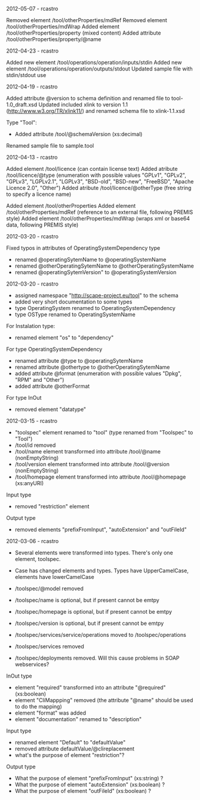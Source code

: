 2012-05-07 - rcastro

Removed element /tool/otherProperties/mdRef
Removed element /tool/otherProperties/mdWrap
Added element /tool/otherProperties/property (mixed content)
Added attribute /tool/otherProperties/property/@name

2012-04-23 - rcastro

Added new element /tool/operations/operation/inputs/stdin
Added new element /tool/operations/operation/outputs/stdout
Updated sample file with stdin/stdout use

2012-04-19 - rcastro

Added attribute @version to schema definition and renamed file to tool-1.0_draft.xsd
Updated included xlink to version 1.1 (http://www.w3.org/TR/xlink11/) and renamed schema file to xlink-1.1.xsd

Type "Tool":
 - Added attribute /tool/@schemaVersion (xs:decimal)

Renamed sample file to sample.tool

2012-04-13 - rcastro

Added element /tool/licence (can contain license text)
Added atribute /tool/licence/@type (enumeration with possible values "GPLv1", "GPLv2", "GPLv3", "LGPLv2.1", "LGPLv3", "BSD-old", "BSD-new", "FreeBSD", "Apache Licence 2.0", "Other")
Added atribute /tool/licence/@otherType (free string to specify a licence name)

Added element /tool/otherProperties
Added element /tool/otherProperties/mdRef (reference to an external file, following PREMIS style)
Added element /tool/otherProperties/mdWrap (wraps xml or base64 data, following PREMIS style)

2012-03-20 - rcastro

Fixed typos in attributes of OperatingSystemDependency type
 - renamed @operatingSytemName to @operatingSystemName
 - renamed @otherOperatingSytemName to @otherOperatingSystemName
 - renamed @operatingSytemVersion" to @operatingSystemVersion

2012-03-20 - rcastro

- assigned namespace "http://scape-project.eu/tool" to the schema 
- added very short documentation to some types
- type OperatingSystem renamed to OperatingSystemDependency
- type OSType renamed to OperatingSystemName

For Instalation type:
- renamed element "os" to "dependency"

For type OperatingSystemDependency
- renamed attribute @type to @operatingSytemName
- renamed attribute @othertype to @otherOperatingSytemName
- added attribute @format (enumeration with possible values "Dpkg", "RPM" and "Other")
- added attribute @otherFormat

For type InOut
 - removed element "datatype"

2012-03-15 - rcastro

- "toolspec" element renamed to "tool" (type renamed from "Toolspec" to "Tool")
- /tool/id removed
- /tool/name element transformed into attribute /tool/@name (nonEmptyString)
- /tool/version element transformed into attribute /tool/@version (nonEmptyString)
- /tool/homepage element transformed into attribute /tool/@homepage (xs:anyURI)

Input type
 - removed "restriction" element

Output type
 - removed elements "prefixFromInput", "autoExtension" and "outFileId"


2012-03-06 - rcastro
- Several elements were transformed into types. There's only one element, toolspec.
- Case has changed elements and types. Types have UpperCamelCase, elements have lowerCamelCase

- /toolspec/@model removed 
- /toolspec/name is optional, but if present cannot be emtpy
- /toolspec/homepage is optional, but if present cannot be emtpy
- /toolspec/version is optional, but if present cannot be emtpy
- /toolspec/services/service/operations moved to /toolspec/operations
- /toolspec/services removed
- /toolspec/deployments removed. Will this cause problems in SOAP webservices?

InOut type
 - element "required" transformed into an attribute "@required" (xs:boolean)
 - element "CliMappping" removed (the attribute "@name" should be used to do the mapping)
 - element "format" was added
 - element "documentation" renamed to "description"

Input type
 - renamed element "Default" to "defaultValue"
 - removed attribute defaultValue/@clireplacement
 - what's the purpose of element "restriction"?

Output type
 - What the purpose of element "prefixFromInput" (xs:string) ?
 - What the purpose of element "autoExtension" (xs:boolean) ?
 - What the purpose of element "outFileId" (xs:boolean) ?

